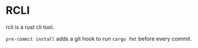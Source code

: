 # RCLI

rcli is a rust cli tool.

`pre-commit install` adds a git hook to run `cargo fmt` before every commit.
